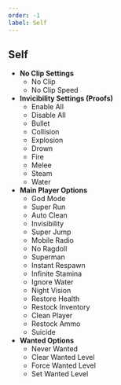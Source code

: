 ```yaml
---
order: -1
label: Self
---
```


## Self

* **No Clip Settings** 
    * No Clip
    * No Clip Speed
* **Invicibility Settings (Proofs)**
    * Enable All
    * Disable All
    * Bullet
    * Collision
    * Explosion
    * Drown
    * Fire
    * Melee
    * Steam
    * Water
* **Main Player Options**
    * God Mode
    * Super Run
    * Auto Clean
    * Invisibility
    * Super Jump
    * Mobile Radio
    * No Ragdoll
    * Superman
    * Instant Respawn
    * Infinite Stamina
    * Ignore Water
    * Night Vision
    * Restore Health
    * Restock Inventory
    * Clean Player
    * Restock Ammo
    * Suicide
* **Wanted Options**
    * Never Wanted 
    * Clear Wanted Level
    * Force Wanted Level
    * Set Wanted Level